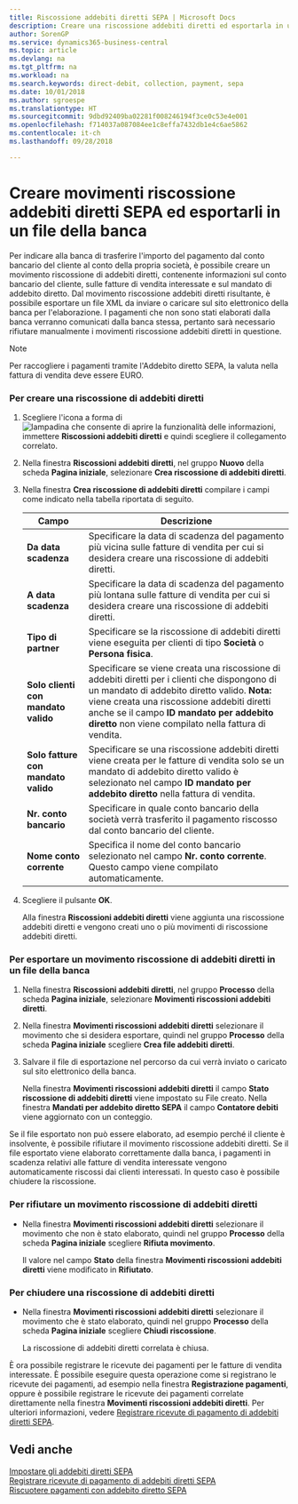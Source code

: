 ```yaml
---
title: Riscossione addebiti diretti SEPA | Microsoft Docs
description: Creare una riscossione addebiti diretti ed esportarla in un file XML che si invia o si carica nella banca elettronica per l'elaborazione.
author: SorenGP
ms.service: dynamics365-business-central
ms.topic: article
ms.devlang: na
ms.tgt_pltfrm: na
ms.workload: na
ms.search.keywords: direct-debit, collection, payment, sepa
ms.date: 10/01/2018
ms.author: sgroespe
ms.translationtype: HT
ms.sourcegitcommit: 9dbd92409ba02281f008246194f3ce0c53e4e001
ms.openlocfilehash: f714037a087084ee1c8effa7432db1e4c6ae5862
ms.contentlocale: it-ch
ms.lasthandoff: 09/28/2018

---
```

# <a name="create-sepa-direct-debit-collection-entries-and-export-to-a-bank-file"></a>Creare movimenti riscossione addebiti diretti SEPA ed esportarli in un file della banca
Per indicare alla banca di trasferire l'importo del pagamento dal conto bancario del cliente al conto della propria società, è possibile creare un movimento riscossione di addebiti diretti, contenente informazioni sul conto bancario del cliente, sulle fatture di vendita interessate e sul mandato di addebito diretto. Dal movimento riscossione addebiti diretti risultante, è possibile esportare un file XML da inviare o caricare sul sito elettronico della banca per l'elaborazione. I pagamenti che non sono stati elaborati dalla banca verranno comunicati dalla banca stessa, pertanto sarà necessario rifiutare manualmente i movimenti riscossione addebiti diretti in questione.  

> [!NOTE]  
>  Per raccogliere i pagamenti tramite l'Addebito diretto SEPA, la valuta nella fattura di vendita deve essere EURO.  

### <a name="to-create-a-direct-debit-collection"></a>Per creare una riscossione di addebiti diretti  
1. Scegliere l'icona a forma di ![lampadina che consente di aprire la funzionalità delle informazioni](media/ui-search/search_small.png "Informazioni sull'operazione che si desidera eseguire"), immettere **Riscossioni addebiti diretti** e quindi scegliere il collegamento correlato.  
2. Nella finestra **Riscossioni addebiti diretti**, nel gruppo **Nuovo** della scheda **Pagina iniziale**, selezionare **Crea riscossione di addebiti diretti**.  
3. Nella finestra **Crea riscossione di addebiti diretti** compilare i campi come indicato nella tabella riportata di seguito.  

    |Campo|Descrizione|  
    |---------------------------------|---------------------------------------|  
    |**Da data scadenza**|Specificare la data di scadenza del pagamento più vicina sulle fatture di vendita per cui si desidera creare una riscossione di addebiti diretti.|  
    |**A data scadenza**|Specificare la data di scadenza del pagamento più lontana sulle fatture di vendita per cui si desidera creare una riscossione di addebiti diretti.|  
    |**Tipo di partner**|Specificare se la riscossione di addebiti diretti viene eseguita per clienti di tipo **Società** o **Persona fisica**.|  
    |**Solo clienti con mandato valido**|Specificare se viene creata una riscossione di addebiti diretti per i clienti che dispongono di un mandato di addebito diretto valido. **Nota:** viene creata una riscossione addebiti diretti anche se il campo **ID mandato per addebito diretto** non viene compilato nella fattura di vendita.|  
    |**Solo fatture con mandato valido**|Specificare se una riscossione addebiti diretti viene creata per le fatture di vendita solo se un mandato di addebito diretto valido è selezionato nel campo **ID mandato per addebito diretto** nella fattura di vendita.|  
    |**Nr. conto bancario**|Specificare in quale conto bancario della società verrà trasferito il pagamento riscosso dal conto bancario del cliente.|  
    |**Nome conto corrente**|Specifica il nome del conto bancario selezionato nel campo **Nr. conto corrente**. Questo campo viene compilato automaticamente.|  

4. Scegliere il pulsante **OK**.  

     Alla finestra **Riscossioni addebiti diretti** viene aggiunta una riscossione addebiti diretti e vengono creati uno o più movimenti di riscossione addebiti diretti.  

### <a name="to-export-a-direct-debit-collection-entry-to-a-bank-file"></a>Per esportare un movimento riscossione di addebiti diretti in un file della banca  
1. Nella finestra **Riscossioni addebiti diretti**, nel gruppo **Processo** della scheda **Pagina iniziale**, selezionare **Movimenti riscossioni addebiti diretti**.  
2. Nella finestra **Movimenti riscossioni addebiti diretti** selezionare il movimento che si desidera esportare, quindi nel gruppo **Processo** della scheda **Pagina iniziale** scegliere **Crea file addebiti diretti**.  
3. Salvare il file di esportazione nel percorso da cui verrà inviato o caricato sul sito elettronico della banca.  

     Nella finestra **Movimenti riscossioni addebiti diretti** il campo **Stato riscossione di addebiti diretti** viene impostato su File creato. Nella finestra **Mandati per addebito diretto SEPA** il campo **Contatore debiti** viene aggiornato con un conteggio.  

Se il file esportato non può essere elaborato, ad esempio perché il cliente è insolvente, è possibile rifiutare il movimento riscossione addebiti diretti. Se il file esportato viene elaborato correttamente dalla banca, i pagamenti in scadenza relativi alle fatture di vendita interessate vengono automaticamente riscossi dai clienti interessati. In questo caso è possibile chiudere la riscossione.  

### <a name="to-reject-a-direct-debit-collection-entry"></a>Per rifiutare un movimento riscossione di addebiti diretti  
* Nella finestra **Movimenti riscossioni addebiti diretti** selezionare il movimento che non è stato elaborato, quindi nel gruppo **Processo** della scheda **Pagina iniziale** scegliere **Rifiuta movimento**.  

     Il valore nel campo **Stato** della finestra **Movimenti riscossioni addebiti diretti** viene modificato in **Rifiutato**.  

### <a name="to-close-a-direct-debit-collection"></a>Per chiudere una riscossione di addebiti diretti  
* Nella finestra **Movimenti riscossioni addebiti diretti** selezionare il movimento che è stato elaborato, quindi nel gruppo **Processo** della scheda **Pagina iniziale** scegliere **Chiudi riscossione**.  

     La riscossione di addebiti diretti correlata è chiusa.  

È ora possibile registrare le ricevute dei pagamenti per le fatture di vendita interessate. È possibile eseguire questa operazione come si registrano le ricevute dei pagamenti, ad esempio nella finestra **Registrazione pagamenti**, oppure è possibile registrare le ricevute dei pagamenti correlate direttamente nella finestra **Movimenti riscossioni addebiti diretti**. Per ulteriori informazioni, vedere [Registrare ricevute di pagamento di addebiti diretti SEPA](finance-how-to-post-sepa-direct-debit-payment-receipts.md).  

## <a name="see-also"></a>Vedi anche  
[Impostare gli addebiti diretti SEPA](finance-how-to-set-up-sepa-direct-debit.md)   
[Registrare ricevute di pagamento di addebiti diretti SEPA](finance-how-to-post-sepa-direct-debit-payment-receipts.md)   
[Riscuotere pagamenti con addebito diretto SEPA](finance-collect-payments-with-sepa-direct-debit.md)   

